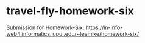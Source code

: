 # travel-fly-homework-six

Submission for Homework-Six:  https://in-info-web4.informatics.iupui.edu/~leemike/homework-six/

